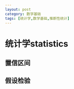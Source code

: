 ```yaml
---
layout: post
category: 数学基础
tags: [统计学,数学基础,推断性统计]
---
```


统计学statistics
==============

## 置信区间

## 假设检验

